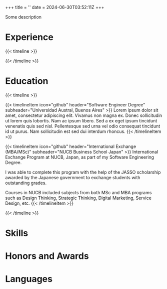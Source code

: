 +++
title = ''
date = 2024-06-30T03:52:11Z
+++

Some description

# Experience

{{< timeline >}}

{{< /timeline >}}

# Education

{{< timeline >}}

{{< timelineItem icon="github" header="Software Engineer Degree" subheader="Universidad Austral, Buenos Aires" >}}
Lorem ipsum dolor sit amet, consectetur adipiscing elit. Vivamus non magna ex. Donec sollicitudin ut lorem quis lobortis. Nam ac ipsum libero. Sed a ex eget ipsum tincidunt venenatis quis sed nisl. Pellentesque sed urna vel odio consequat tincidunt id ut purus. Nam sollicitudin est sed dui interdum rhoncus. 
{{< /timelineItem >}}

{{< timelineItem icon="github" header="International Exchange (MBA/MSc)" subheader="NUCB Business School Japan" >}}
International Exchange Program at NUCB, Japan, as part of my Software Engineering Degree.

I was able to complete this program with the help of the JASSO scholarship awarded by the Japanese government to exchange students with outstanding grades.

Courses in NUCB included subjects from both MSc and MBA programs such as Design Thinking, Strategic Thinking, Digital Marketing, Service Design, etc.
{{< /timelineItem >}}

{{< /timeline >}}

# Skills

# Honors and Awards

# Languages